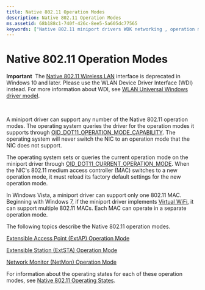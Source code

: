 ```yaml
---
title: Native 802.11 Operation Modes
description: Native 802.11 Operation Modes
ms.assetid: 68b188c1-740f-426c-8ee5-5a605dc77565
keywords: ["Native 802.11 miniport drivers WDK networking , operation modes", "miniport drivers WDK Native 802.11 , operation modes", "operation modes WDK Native 802.11"]
---
```


# Native 802.11 Operation Modes


**Important**  The [Native 802.11 Wireless LAN](native-802-11-wireless-lan4.md) interface is deprecated in Windows 10 and later. Please use the WLAN Device Driver Interface (WDI) instead. For more information about WDI, see [WLAN Universal Windows driver model](wifi-universal-driver-model.md).

 

A miniport driver can support any number of the Native 802.11 operation modes. The operating system queries the driver for the operation modes it supports through [OID\_DOT11\_OPERATION\_MODE\_CAPABILITY](https://msdn.microsoft.com/library/windows/hardware/ff569396). The operating system will never switch the NIC to an operation mode that the NIC does not support.

The operating system sets or queries the current operation mode on the miniport driver through [OID\_DOT11\_CURRENT\_OPERATION\_MODE](https://msdn.microsoft.com/library/windows/hardware/ff569132). When the NIC's 802.11 medium access controller (MAC) switches to a new operation mode, it must reload its factory default settings for the new operation mode.

In Windows Vista, a miniport driver can support only one 802.11 MAC. Beginning with Windows 7, if the miniport driver implements [Virtual WiFi](virtual-wifi-in-kernel-mode.md), it can support multiple 802.11 MACs. Each MAC can operate in a separate operation mode.

The following topics describe the Native 802.11 operation modes.

[Extensible Access Point (ExtAP) Operation Mode](extensible-access-point-operation-mode.md)

[Extensible Station (ExtSTA) Operation Mode](extensible-station-operation-mode.md)

[Network Monitor (NetMon) Operation Mode](network-monitor-operation-mode.md)

For information about the operating states for each of these operation modes, see [Native 802.11 Operating States](native-802-11-operating-states.md).

 

 





